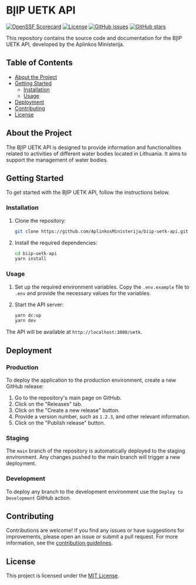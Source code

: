 # BĮIP UETK API
[![OpenSSF Scorecard](https://api.securityscorecards.dev/projects/github.com/AplinkosMinisterija/biip-uetk-api/badge)](https://securityscorecards.dev/viewer/?platform=github.com&org={AplinkosMinisterija}&repo={biip-uetk-api})
[![License](https://img.shields.io/github/license/AplinkosMinisterija/biip-uetk-api)](https://github.com/AplinkosMinisterija/biip-uetk-api/blob/main/LICENSE)
[![GitHub issues](https://img.shields.io/github/issues/AplinkosMinisterija/biip-uetk-api)](https://github.com/AplinkosMinisterija/biip-uetk-api/issues)
[![GitHub stars](https://img.shields.io/github/stars/AplinkosMinisterija/biip-uetk-api)](https://github.com/AplinkosMinisterija/biip-uetk-api/stargazers)

This repository contains the source code and documentation for the BĮIP UETK API, developed by the Aplinkos
Ministerija.
## Table of Contents

- [About the Project](#about-the-project)
- [Getting Started](#getting-started)
    - [Installation](#installation)
    - [Usage](#usage)
- [Deployment](#deployment)
- [Contributing](#contributing)
- [License](#license)


## About the Project

The BĮIP UETK API is designed to provide information and functionalities related to activities of different water bodies located in Lithuania. It aims to support the management of water bodies.

## Getting Started

To get started with the BĮIP UETK API, follow the instructions below.

### Installation

1. Clone the repository:

   ```bash
   git clone https://github.com/AplinkosMinisterija/biip-uetk-api.git
   ```

2. Install the required dependencies:

   ```bash
   cd biip-uetk-api
   yarn install
   ```

### Usage
1. Set up the required environment variables. Copy the `.env.example` file to `.env` and provide the necessary values for the variables.

2. Start the API server:

   ```bash
   yarn dc:up
   yarn dev
   ```

The API will be available at `http://localhost:3000/uetk`.

## Deployment

### Production

To deploy the application to the production environment, create a new GitHub release:

1. Go to the repository's main page on GitHub.
2. Click on the "Releases" tab.
3. Click on the "Create a new release" button.
4. Provide a version number, such as `1.2.3`, and other relevant information.
5. Click on the "Publish release" button.

### Staging

The `main` branch of the repository is automatically deployed to the staging environment. Any changes pushed to the main
branch will trigger a new deployment.

### Development

To deploy any branch to the development environment use the `Deploy to Development` GitHub action.

## Contributing

Contributions are welcome! If you find any issues or have suggestions for improvements, please open an issue or submit a
pull request. For more information, see the [contribution guidelines](./CONTRIBUTING.md).

## License

This project is licensed under the [MIT License](./LICENSE).
